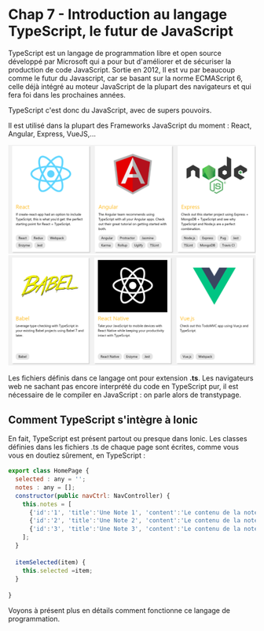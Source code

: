 # Chap 7 - Introduction au langage TypeScript, le futur de JavaScript

TypeScript est un langage de programmation libre et open source développé par Microsoft qui a pour but d'améliorer et de sécuriser la production de code JavaScript. Sortie en 2012, Il est vu par beaucoup comme le futur du Javascript, car se basant sur la norme ECMAScript 6, celle déjà intégré au moteur JavaScript de la plupart des navigateurs et qui fera foi dans les prochaines années.

TypeScript c'est donc du JavaScript, avec de supers pouvoirs.

Il est utilisé dans la plupart des Frameworks JavaScript du moment :  React, Angular, Express, VueJS,...

![](/assets/typescript_framework_1.png)![](/assets/typescript_framework_2.png)


Les fichiers définis dans ce langage ont pour extension **.ts**. Les navigateurs web ne sachant pas encore interprété du code en TypeScript pur, il est nécessaire de le compiler en JavaScript : on parle alors de transtypage.


## Comment TypeScript s'intègre à Ionic

En fait, TypeScript est présent partout ou presque dans Ionic. Les classes définies dans les fichiers .ts de chaque page sont écrites, comme vous vous en doutiez sûrement, en TypeScript :

```js
export class HomePage {
  selected : any = '';
  notes : any = [];
  constructor(public navCtrl: NavController) {
    this.notes = [
      {'id':'1', 'title':'Une Note 1', 'content':'Le contenu de la note 1'},
      {'id':'2', 'title':'Une Note 2', 'content':'Le contenu de la note 2'},
      {'id':'3', 'title':'Une Note 3', 'content':'Le contenu de la note 3'}
    ];
  }

  itemSelected(item) {
    this.selected =item;
  }

}
```

Voyons à présent plus en détails comment fonctionne ce langage de programmation.
